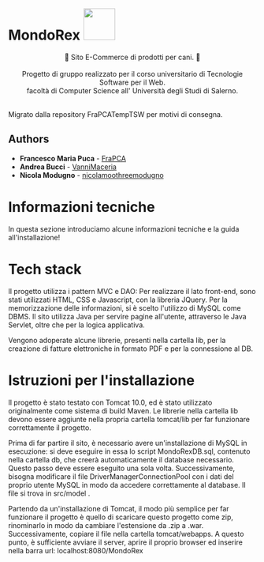 # MondoRex    <img src="https://github.com/FraPCA/MondoRex/assets/106353047/f4d06705-483a-4273-864f-d7adb3541b3c" width = "64" height = "64"/> 
<p align = "center">
    🐶 Sito E-Commerce di prodotti per cani. 🐶 
  <br>
  
  <br>
  Progetto di gruppo realizzato per il corso universitario di Tecnologie Software per il Web. 
  <br>
  facoltà di Computer Science all' Università degli Studi di Salerno.
</p>
<br>
Migrato dalla repository FraPCATempTSW per motivi di consegna.

## Authors

* **Francesco Maria Puca**        - [FraPCA](https://github.com/FraPCA)
* **Andrea Bucci**                - [VanniMaceria](https://github.com/VanniMaceria)
* **Nicola Modugno**              - [nicolamoothreemodugno](https://github.com/nicolamoothreemodugno)

# Informazioni tecniche

In questa sezione introduciamo alcune informazioni tecniche e la guida all'installazione!

# Tech stack


Il progetto utilizza i pattern MVC e DAO:
 Per realizzare il lato front-end, sono stati utilizzati HTML, CSS e Javascript, con la libreria JQuery. 
 Per la memorizzazione delle informazioni, si è scelto l'utilizzo di MySQL come DBMS.
 Il sito utilizza Java per servire pagine all'utente, attraverso le Java Servlet, oltre che per la logica applicativa.
 
 
Vengono adoperate alcune librerie, presenti nella cartella lib, per la creazione di fatture elettroniche in formato PDF e per la connessione al DB.
# Istruzioni per l'installazione


Il progetto è stato testato con Tomcat 10.0, ed è stato utilizzato originalmente come sistema di build Maven.
Le librerie nella cartella lib devono essere aggiunte nella propria cartella tomcat/lib per far funzionare correttamente il progetto.

Prima di far partire il sito, è necessario avere un'installazione di MySQL in esecuzione: si deve eseguire in essa lo script MondoRexDB.sql, contenuto nella cartella db, che creerà automaticamente il database necessario. Questo passo deve essere eseguito una sola volta.
Successivamente, bisogna modificare il file DriverManagerConnectionPool con i dati del proprio utente MySQL in modo da accedere correttamente al database. Il file si trova in src/model . 


Partendo da un'installazione di Tomcat, il modo più semplice per far funzionare il progetto è quello di scaricare questo progetto come zip, rinominarlo in modo da cambiare l'estensione da .zip a .war.
Successivamente, copiare il file nella cartella tomcat/webapps.
A questo punto, è sufficiente avviare il server, aprire il proprio browser ed inserire nella barra url: localhost:8080/MondoRex
